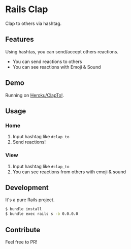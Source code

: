 # Rails Clap

Clap to others via hashtag.

## Features

Using hashtas, you can send/accept others reactions.

+ You can send reactions to others
+ You can see reactions with Emoji & Sound

## Demo

Running on [Heroku/ClapTo!](https://clap-to.herokuapp.com/).

## Usage

### Home

1. Input hashtag like `#clap_to`
2. Send reactions!

### View

1. Input hashtag like `#clap_to`
2. You can see reactions from others with emoji & sound

## Development

It's a pure Rails project.

```sh
$ bundle install
$ bundle exec rails s -b 0.0.0.0
```

## Contribute

Feel free to PR!
